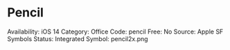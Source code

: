 # Pencil

Availability: iOS 14
Category: Office
Code: pencil
Free: No
Source: Apple SF Symbols
Status: Integrated
Symbol: pencil2x.png